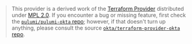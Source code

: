 > This provider is a derived work of the [Terraform Provider](https://github.com/okta/terraform-provider-okta)
> distributed under [MPL 2.0](https://www.mozilla.org/en-US/MPL/2.0/). If you encounter a bug or missing feature,
> first check the [`pulumi/pulumi-okta` repo](https://github.com/pulumi/pulumi-okta/issues); however, if that doesn't turn up anything,
> please consult the source [`okta/terraform-provider-okta` repo](https://github.com/okta/terraform-provider-okta/issues).
